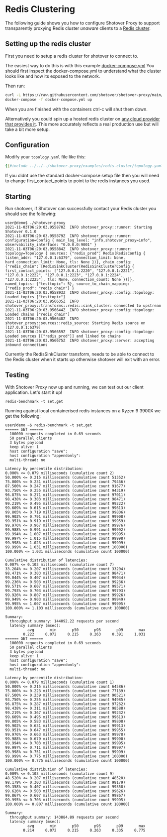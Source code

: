 # Redis Clustering

The following guide shows you how to configure Shotover Proxy to support transparently proxying Redis cluster _unaware_ clients to a [Redis cluster](https://redis.io/topics/cluster-spec).

## Setting up the redis cluster

First you need to setup a redis cluster for shotover to connect to.

The easiest way to do this is with this example [docker-compose.yml](https://github.com/shotover/shotover-proxy/blob/main/shotover-proxy/examples/redis-cluster/docker-compose.yml)
You should first inspect the docker-compose.yml to understand what the cluster looks like and how its exposed to the network.

Then run:

```bash
curl -L https://raw.githubusercontent.com/shotover/shotover-proxy/main/shotover-proxy/examples/redis-cluster/docker-compose.yml --output docker-compose.yml
docker-compose -f docker-compose.yml up
```

When you are finished with the containers ctrl-c will shut them down.

Alternatively you could spin up a hosted redis cluster on [any cloud provider that provides it](https://www.instaclustr.com/products/managed-redis).
This more accurately reflects a real production use but will take a bit more setup.

## Configuration

Modify your `topology.yaml` file like this:

```yaml
{{#include ../../../shotover-proxy/examples/redis-cluster/topology.yaml}}
```

If you didnt use the standard docker-compose setup file then you will need to change first_contact_points to point to the redis instances you used.

## Starting

Run shotover, if Shotover can successfully contact your Redis cluster you should see the following:
```console
user@demo$ ./shotover-proxy
2021-11-03T06:20:03.955870Z  INFO shotover_proxy::runner: Starting Shotover 0.1.0
2021-11-03T06:20:03.955879Z  INFO shotover_proxy::runner: configuration=Config { main_log_level: "info,shotover_proxy=info", observability_interface: "0.0.0.0:9001" }
2021-11-03T06:20:03.955884Z  INFO shotover_proxy::runner: topology=Topology { sources: {"redis_prod": Redis(RedisConfig { listen_addr: "127.0.0.1:6379", connection_limit: None, hard_connection_limit: None, tls: None })}, chain_config: {"redis_chain": [RedisSinkCluster(RedisSinkClusterConfig { first_contact_points: ["127.0.0.1:2220", "127.0.0.1:2221", "127.0.0.1:2222", "127.0.0.1:2223", "127.0.0.1:2224", "127.0.0.1:2225"], tls: None, connection_count: None })]}, named_topics: {"testtopic": 5}, source_to_chain_mapping: {"redis_prod": "redis_chain"} }
2021-11-03T06:20:03.955893Z  INFO shotover_proxy::config::topology: Loaded topics ["testtopic"]
2021-11-03T06:20:03.956635Z  INFO shotover_proxy::transforms::redis::sink_cluster: connected to upstream
2021-11-03T06:20:03.956644Z  INFO shotover_proxy::config::topology: Loaded chains ["redis_chain"]
2021-11-03T06:20:03.956648Z  INFO shotover_proxy::sources::redis_source: Starting Redis source on [127.0.0.1:6379]
2021-11-03T06:20:03.956659Z  INFO shotover_proxy::config::topology: Loaded sources [["redis_prod"]] and linked to chains
2021-11-03T06:20:03.956675Z  INFO shotover_proxy::server: accepting inbound connections
```

Currently the RedisSinkCluster transform, needs to be able to connect to the Redis cluster when it starts up otherwise shotover will exit with an error.

## Testing

With Shotover Proxy now up and running, we can test out our client application. Let's start it up!

```console
redis-benchmark -t set,get
```

Running against local containerised redis instances on a Ryzen 9 3900X we get the following:

```console
user@demo ~$ redis-benchmark -t set,get
====== SET ======                                                     
  100000 requests completed in 0.69 seconds
  50 parallel clients
  3 bytes payload
  keep alive: 1
  host configuration "save": 
  host configuration "appendonly": 
  multi-thread: no

Latency by percentile distribution:
0.000% <= 0.079 milliseconds (cumulative count 2)
50.000% <= 0.215 milliseconds (cumulative count 51352)
75.000% <= 0.231 milliseconds (cumulative count 79466)
87.500% <= 0.247 milliseconds (cumulative count 91677)
93.750% <= 0.255 milliseconds (cumulative count 94319)
96.875% <= 0.271 milliseconds (cumulative count 97011)
98.438% <= 0.303 milliseconds (cumulative count 98471)
99.219% <= 0.495 milliseconds (cumulative count 99222)
99.609% <= 0.615 milliseconds (cumulative count 99613)
99.805% <= 0.719 milliseconds (cumulative count 99806)
99.902% <= 0.791 milliseconds (cumulative count 99908)
99.951% <= 0.919 milliseconds (cumulative count 99959)
99.976% <= 0.967 milliseconds (cumulative count 99976)
99.988% <= 0.991 milliseconds (cumulative count 99992)
99.994% <= 1.007 milliseconds (cumulative count 99995)
99.997% <= 1.015 milliseconds (cumulative count 99998)
99.998% <= 1.023 milliseconds (cumulative count 99999)
99.999% <= 1.031 milliseconds (cumulative count 100000)
100.000% <= 1.031 milliseconds (cumulative count 100000)

Cumulative distribution of latencies:
0.007% <= 0.103 milliseconds (cumulative count 7)
33.204% <= 0.207 milliseconds (cumulative count 33204)
98.471% <= 0.303 milliseconds (cumulative count 98471)
99.044% <= 0.407 milliseconds (cumulative count 99044)
99.236% <= 0.503 milliseconds (cumulative count 99236)
99.571% <= 0.607 milliseconds (cumulative count 99571)
99.793% <= 0.703 milliseconds (cumulative count 99793)
99.926% <= 0.807 milliseconds (cumulative count 99926)
99.949% <= 0.903 milliseconds (cumulative count 99949)
99.995% <= 1.007 milliseconds (cumulative count 99995)
100.000% <= 1.103 milliseconds (cumulative count 100000)

Summary:
  throughput summary: 144092.22 requests per second
  latency summary (msec):
          avg       min       p50       p95       p99       max
        0.222     0.072     0.215     0.263     0.391     1.031
====== GET ======                                                     
  100000 requests completed in 0.69 seconds
  50 parallel clients
  3 bytes payload
  keep alive: 1
  host configuration "save": 
  host configuration "appendonly": 
  multi-thread: no

Latency by percentile distribution:
0.000% <= 0.079 milliseconds (cumulative count 1)
50.000% <= 0.215 milliseconds (cumulative count 64586)
75.000% <= 0.223 milliseconds (cumulative count 77139)
87.500% <= 0.239 milliseconds (cumulative count 90521)
93.750% <= 0.255 milliseconds (cumulative count 94985)
96.875% <= 0.287 milliseconds (cumulative count 97262)
98.438% <= 0.311 milliseconds (cumulative count 98588)
99.219% <= 0.367 milliseconds (cumulative count 99232)
99.609% <= 0.495 milliseconds (cumulative count 99613)
99.805% <= 0.583 milliseconds (cumulative count 99808)
99.902% <= 0.631 milliseconds (cumulative count 99913)
99.951% <= 0.647 milliseconds (cumulative count 99955)
99.976% <= 0.663 milliseconds (cumulative count 99978)
99.988% <= 0.679 milliseconds (cumulative count 99990)
99.994% <= 0.703 milliseconds (cumulative count 99995)
99.997% <= 0.711 milliseconds (cumulative count 99997)
99.998% <= 0.751 milliseconds (cumulative count 99999)
99.999% <= 0.775 milliseconds (cumulative count 100000)
100.000% <= 0.775 milliseconds (cumulative count 100000)

Cumulative distribution of latencies:
0.009% <= 0.103 milliseconds (cumulative count 9)
48.520% <= 0.207 milliseconds (cumulative count 48520)
98.179% <= 0.303 milliseconds (cumulative count 98179)
99.358% <= 0.407 milliseconds (cumulative count 99358)
99.626% <= 0.503 milliseconds (cumulative count 99626)
99.867% <= 0.607 milliseconds (cumulative count 99867)
99.995% <= 0.703 milliseconds (cumulative count 99995)
100.000% <= 0.807 milliseconds (cumulative count 100000)

Summary:
  throughput summary: 143884.89 requests per second
  latency summary (msec):
          avg       min       p50       p95       p99       max
        0.214     0.072     0.215     0.263     0.335     0.775
```
